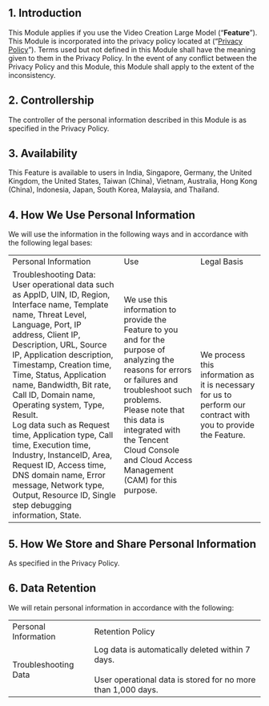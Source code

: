 ## 1. Introduction

This Module applies if you use the Video Creation Large Model (“**Feature**”). This Module is incorporated into the privacy policy located at  (“[Privacy Policy](https://intl.cloud.tencent.com/document/product/301/17345)”). Terms used but not defined in this Module shall have the meaning given to them in the Privacy Policy. In the event of any conflict between the Privacy Policy and this Module, this Module shall apply to the extent of the inconsistency.

## 2. Controllership

The controller of the personal information described in this Module is as specified in the Privacy Policy.

## 3. Availability

This Feature is available to users in India, Singapore, Germany, the United Kingdom, the United States, Taiwan (China), Vietnam, Australia, Hong Kong (China), Indonesia, Japan, South Korea, Malaysia, and Thailand.

## 4. How We Use Personal Information

We will use the information in the following ways and in accordance with the following legal bases:

<table>
<tr>
<td rowspan="1" colSpan="1" >Personal Information</td>


<td rowspan="1" colSpan="1" >Use</td>

<td rowspan="1" colSpan="1" >Legal Basis</td>
</tr>

<tr>
<td rowspan="1" colSpan="1" >Troubleshooting Data: <br>User   operational data such as AppID,   UIN, ID, Region, Interface name, Template name, Threat Level, Language, Port,   IP address, Client IP, Description, URL, Source IP, Application description, Timestamp,   Creation time, Time, Status, Application name, Bandwidth, Bit rate, Call ID, Domain   name, Operating system, Type, Result.<br>Log   data such as Request time, Application type, Call time, Execution time, Industry,   InstanceID, Area, Request ID, Access time, DNS domain name, Error message, Network   type, Output, Resource ID, Single step debugging information, State.</td>

<td rowspan="1" colSpan="1" >We use this information to   provide the Feature to you and for the   purpose of analyzing the reasons for errors or failures and troubleshoot such   problems. <br>Please note that this data is   integrated with the Tencent Cloud Console and Cloud Access Management (CAM)   for this purpose.</td>

<td rowspan="1" colSpan="1" >We process this information   as it is necessary for us to perform our contract with you to provide the   Feature.</td>
</tr>
</table>


## 5. How We Store and Share Personal Information

As specified in the Privacy Policy. 

## 6. Data Retention

We will retain personal information in accordance with the following:

<table>
<tr>
<td rowspan="1" colSpan="1" >Personal Information</td>


<td rowspan="1" colSpan="1" >Retention Policy</td>
</tr>

<tr>
<td rowspan="1" colSpan="1" >Troubleshooting Data</td>

<td rowspan="1" colSpan="1" >Log data is automatically deleted   within 7 days.<br><br>User operational data is stored   for no more than 1,000 days.<br></td>
</tr>
</table>




